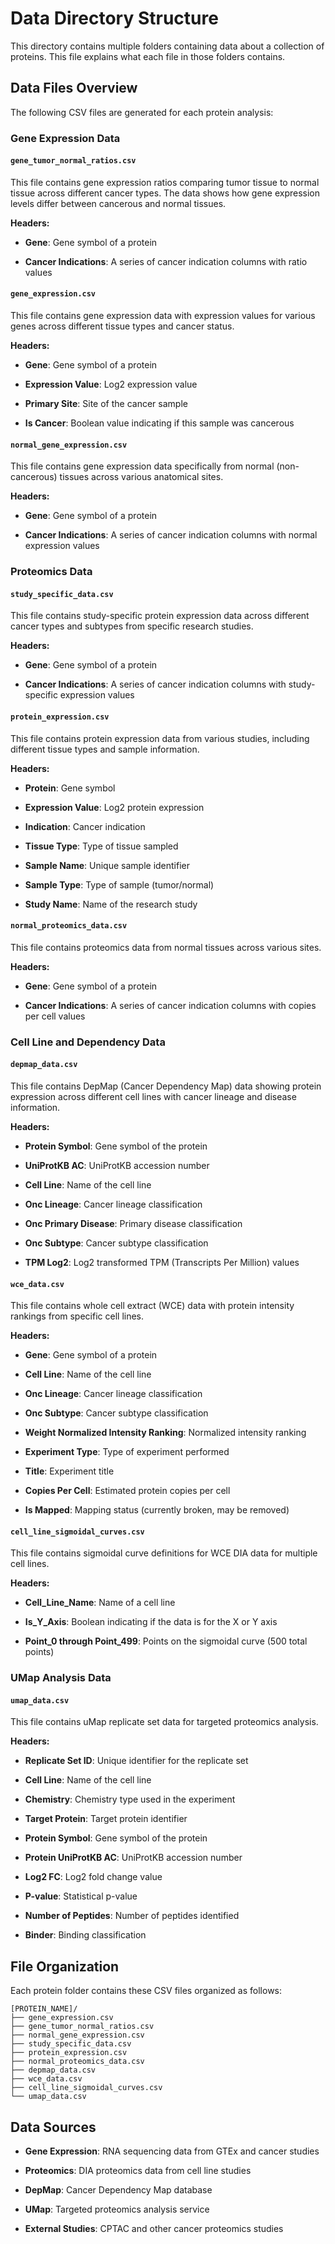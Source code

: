 # Data Directory Structure

This directory contains multiple folders containing data about a collection of proteins. This file explains what each file in those folders contains.

## Data Files Overview

The following CSV files are generated for each protein analysis:

### Gene Expression Data

#### `gene_tumor_normal_ratios.csv`
This file contains gene expression ratios comparing tumor tissue to normal tissue across different cancer types. The data shows how gene expression levels differ between cancerous and normal tissues.

**Headers:**

- **Gene**: Gene symbol of a protein

- **Cancer Indications**: A series of cancer indication columns with ratio values

#### `gene_expression.csv`
This file contains gene expression data with expression values for various genes across different tissue types and cancer status.

**Headers:**

- **Gene**: Gene symbol of a protein

- **Expression Value**: Log2 expression value

- **Primary Site**: Site of the cancer sample

- **Is Cancer**: Boolean value indicating if this sample was cancerous

#### `normal_gene_expression.csv`
This file contains gene expression data specifically from normal (non-cancerous) tissues across various anatomical sites.

**Headers:**

- **Gene**: Gene symbol of a protein

- **Cancer Indications**: A series of cancer indication columns with normal expression values

### Proteomics Data

#### `study_specific_data.csv`
This file contains study-specific protein expression data across different cancer types and subtypes from specific research studies.

**Headers:**

- **Gene**: Gene symbol of a protein

- **Cancer Indications**: A series of cancer indication columns with study-specific expression values

#### `protein_expression.csv`
This file contains protein expression data from various studies, including different tissue types and sample information.

**Headers:**

- **Protein**: Gene symbol

- **Expression Value**: Log2 protein expression

- **Indication**: Cancer indication

- **Tissue Type**: Type of tissue sampled

- **Sample Name**: Unique sample identifier

- **Sample Type**: Type of sample (tumor/normal)

- **Study Name**: Name of the research study

#### `normal_proteomics_data.csv`
This file contains proteomics data from normal tissues across various sites.

**Headers:**

- **Gene**: Gene symbol of a protein

- **Cancer Indications**: A series of cancer indication columns with copies per cell values

### Cell Line and Dependency Data

#### `depmap_data.csv`
This file contains DepMap (Cancer Dependency Map) data showing protein expression across different cell lines with cancer lineage and disease information.

**Headers:**

- **Protein Symbol**: Gene symbol of the protein

- **UniProtKB AC**: UniProtKB accession number

- **Cell Line**: Name of the cell line

- **Onc Lineage**: Cancer lineage classification

- **Onc Primary Disease**: Primary disease classification

- **Onc Subtype**: Cancer subtype classification

- **TPM Log2**: Log2 transformed TPM (Transcripts Per Million) values

#### `wce_data.csv`
This file contains whole cell extract (WCE) data with protein intensity rankings from specific cell lines.

**Headers:**

- **Gene**: Gene symbol of a protein

- **Cell Line**: Name of the cell line

- **Onc Lineage**: Cancer lineage classification

- **Onc Subtype**: Cancer subtype classification

- **Weight Normalized Intensity Ranking**: Normalized intensity ranking

- **Experiment Type**: Type of experiment performed

- **Title**: Experiment title

- **Copies Per Cell**: Estimated protein copies per cell

- **Is Mapped**: Mapping status (currently broken, may be removed)

#### `cell_line_sigmoidal_curves.csv`
This file contains sigmoidal curve definitions for WCE DIA data for multiple cell lines.

**Headers:**

- **Cell_Line_Name**: Name of a cell line

- **Is_Y_Axis**: Boolean indicating if the data is for the X or Y axis

- **Point_0 through Point_499**: Points on the sigmoidal curve (500 total points)

### UMap Analysis Data

#### `umap_data.csv`
This file contains uMap replicate set data for targeted proteomics analysis.

**Headers:**

- **Replicate Set ID**: Unique identifier for the replicate set

- **Cell Line**: Name of the cell line

- **Chemistry**: Chemistry type used in the experiment

- **Target Protein**: Target protein identifier

- **Protein Symbol**: Gene symbol of the protein

- **Protein UniProtKB AC**: UniProtKB accession number

- **Log2 FC**: Log2 fold change value

- **P-value**: Statistical p-value

- **Number of Peptides**: Number of peptides identified

- **Binder**: Binding classification

## File Organization

Each protein folder contains these CSV files organized as follows:

```
[PROTEIN_NAME]/
├── gene_expression.csv
├── gene_tumor_normal_ratios.csv
├── normal_gene_expression.csv
├── study_specific_data.csv
├── protein_expression.csv
├── normal_proteomics_data.csv
├── depmap_data.csv
├── wce_data.csv
├── cell_line_sigmoidal_curves.csv
└── umap_data.csv
```

## Data Sources

- **Gene Expression**: RNA sequencing data from GTEx and cancer studies

- **Proteomics**: DIA proteomics data from cell line studies

- **DepMap**: Cancer Dependency Map database

- **UMap**: Targeted proteomics analysis service

- **External Studies**: CPTAC and other cancer proteomics studies
 